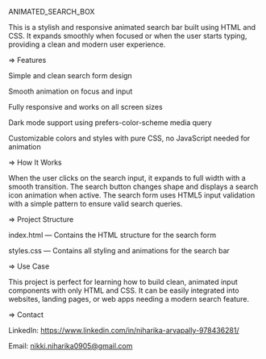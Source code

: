 ANIMATED_SEARCH_BOX

This is a stylish and responsive animated search bar built using HTML and CSS. It expands smoothly when focused or when the user starts typing, providing a clean and modern user experience.


=> Features

Simple and clean search form design

Smooth animation on focus and input

Fully responsive and works on all screen sizes

Dark mode support using prefers-color-scheme media query

Customizable colors and styles with pure CSS, no JavaScript needed for animation


=> How It Works

When the user clicks on the search input, it expands to full width with a smooth transition. The search button changes shape and displays a search icon animation when active. The search form uses HTML5 input validation with a simple pattern to ensure valid search queries.


=> Project Structure

index.html — Contains the HTML structure for the search form

styles.css — Contains all styling and animations for the search bar


=> Use Case

This project is perfect for learning how to build clean, animated input components with only HTML and CSS. It can be easily integrated into websites, landing pages, or web apps needing a modern search feature.


=> Contact

LinkedIn: https://www.linkedin.com/in/niharika-arvapally-978436281/

Email: nikki.niharika0905@gmail.com
